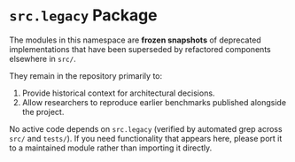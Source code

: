 # `src.legacy` Package

The modules in this namespace are **frozen snapshots** of deprecated implementations that have been superseded by refactored components elsewhere in `src/`.

They remain in the repository primarily to:

1. Provide historical context for architectural decisions.
2. Allow researchers to reproduce earlier benchmarks published alongside the project.

No active code depends on `src.legacy` (verified by automated grep across `src/` and `tests/`).  If you need functionality that appears here, please port it to a maintained module rather than importing it directly.
